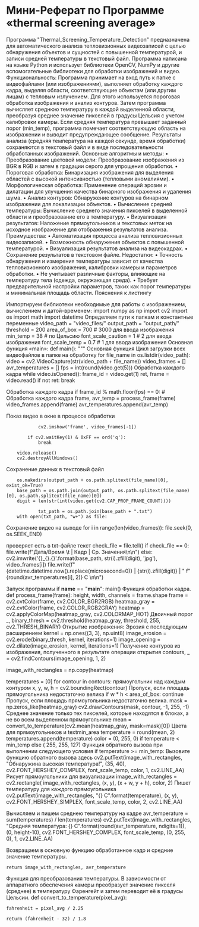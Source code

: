 # Мини-Реферат по Программе «thermal screening average»

Программа "Thermal_Screening_Temperature_Detection" предназначена для автоматического анализа тепловизионных видеозаписей с целью обнаружения объектов и сущностей с повышенной температурой, и записи средней температуры в текстовый файл. Программа написана на языке Python и использует библиотеки OpenCV, NumPy и другие вспомогательные библиотеки для обработки изображений и видео.
Функциональность:
Программа принимает на вход путь к папке с видеофайлами (или изображениями), выполняет обработку каждого кадра, выделяя области, соответствующие объектам (или другим лицам) с тепловым излучением. Для этого используется пороговая обработка изображения и анализ контуров. Затем программа вычисляет среднюю температуру в каждой выделенной области, преобразуя среднее значение пикселей в градусы Цельсия с учетом калибровки камеры. Если средняя температура превышает заданный порог (min_temp), программа помечает соответствующую область на изображении и выводит предупреждающее сообщение. Результаты анализа (средняя температура на каждой секунде, время обработки) сохраняются в текстовый файл и в виде последовательности обработанных изображений.
Основные алгоритмы и методы:
•	Преобразование цветовой модели: Преобразование изображения из BGR в RGB и затем в градации серого для упрощения обработки.
•	Пороговая обработка: Бинаризация изображения для выделения областей с высокой интенсивностью (тепловыми аномалиями).
•	Морфологическая обработка: Применение операций эрозии и дилатации для улучшения качества бинарного изображения и удаления шума.
•	Анализ контуров: Обнаружение контуров на бинарном изображении для локализации объектов.
•	Вычисление средней температуры: Вычисление среднего значения пикселей в выделенной области и преобразование его в температуру.
•	Визуализация результатов: Наложение прямоугольников и текстовых меток на исходное изображение для отображения результатов анализа.
Преимущества:
•	Автоматизация процесса анализа тепловизионных видеозаписей.
•	Возможность обнаружения объектов с повышенной температурой.
•	Визуализация результатов анализа на видеокадрах.
•	Сохранение результатов в текстовом файле.
Недостатки:
•	Точность обнаружения и измерения температуры зависит от качества тепловизионного изображения, калибровки камеры и параметров обработки.
•	Не учитывает различные факторы, влияющие на температуру тела (одежда, окружающая среда).
•	Требует предварительной настройки параметров, таких как порог температуры и минимальная площадь области.
Пояснения к листингу

Импортируем библиотеки необходимые для работы с изображением, вычислением и датой-временем:
import numpy as np
import cv2
import os
import math
import datetime
Определяем пути к папкам и константные переменные
video_path = "video_files/"
output_path = "output_path/"
threshold = 200
area_of_box = 700  # 3000 для ввода изображения
min_temp = 38  # по Цельсию
font_scale_caution = 1  # 2 для ввода изображения
font_scale_temp = 0.7  # 1 для ввода изображения
Основная функция «main»:
def main():
    """
    Основная функция
Цикл загрузки всех видеофайлов в папке на обработку
    for file_name in os.listdir(video_path):
        video = cv2.VideoCapture(str(video_path + file_name))
        video_frames = []
        avr_temperatures = []
        fps = int(round(video.get(5)))
Обработка каждого кадра
        while video.isOpened():
            frame_id = video.get(1)
            ret, frame = video.read()
            if not ret:
                break

Обработка каждого кадра
            if frame_id % math.floor(fps) == 0:
                # Обработка каждого кадра
                frame, avr_temp = process_frame(frame)
                video_frames.append(frame)
                avr_temperatures.append(avr_temp)

Показ видео в окне в процессе обработки

                cv2.imshow('frame', video_frames[-1])

            if cv2.waitKey(1) & 0xFF == ord('q'):
                break

        video.release()
        cv2.destroyAllWindows()

Сохранение данных в текстовый файл

        os.makedirs(output_path + os.path.splitext(file_name)[0], exist_ok=True)
        base_path = os.path.join(output_path, os.path.splitext(file_name)[0], os.path.splitext(file_name)[0])
        digit = len(str(int(video.get(cv2.CAP_PROP_FRAME_COUNT))))

                txt_path = os.path.join(base_path + ".txt")
        with open(txt_path, "w+") as file:
            
Сохранение видео на выходе
            for i in range(len(video_frames)):
                file.seek(0, os.SEEK_END)
                
проверяет есть в txt-файле текст
                check_file = file.tell()
                if check_file == 0:
                    file.write(f"Дата/Время    \t  | Кадр | Ср. Значения\n\n")
                else:
                    cv2.imwrite('{}_{}.{}'.format(base_path, str(i).zfill(digit), 'jpg'), video_frames[i])
                    file.write(f"{datetime.datetime.now().replace(microsecond=0)} | {str(i).zfill(digit)} | "
                               f"{round(avr_temperatures[i], 2)} C \n\n")

Запуск программы
if __name__ == "__main__":
    main()
Функция обработки кадра. 
def process_frame(frame):
    height, width, channels = frame.shape
    frame = cv2.cvtColor(frame, cv2.COLOR_BGR2RGB)
    heatmap_gray = cv2.cvtColor(frame, cv2.COLOR_RGB2GRAY)
    heatmap = cv2.applyColorMap(heatmap_gray, cv2.COLORMAP_HOT)
Двоичный порог
_, binary_thresh = cv2.threshold(heatmap_gray, threshold, 255, cv2.THRESH_BINARY)
Открытие изображения: Эрозия с последующим расширением
kernel = np.ones((3, 3), np.uint8) image_erosion = cv2.erode(binary_thresh, kernel, iterations=1) image_opening = cv2.dilate(image_erosion, kernel, iterations=1)
Получение контуров из изображения, полученного в результате операции открытия
contours, _ = cv2.findContours(image_opening, 1, 2)

image_with_rectangles = np.copy(heatmap)

temperatures = [0] for contour in contours:
прямоугольник над каждым контуром
x, y, w, h = cv2.boundingRect(contour)
Пропуск, если площадь прямоугольника недостаточно велика
if w * h < area_of_box: continue
Пропуск, если площадь прямоугольника недостаточно велика.
mask = np.zeros_like(heatmap_gray) cv2.drawContours(mask, contour, -1, 255, -1)
Среднее значение только тех пикселей, которые находятся в блоках, а не во всем выделенном прямоугольнике
mean = convert_to_temperature(cv2.mean(heatmap_gray, mask=mask)[0])
Цвета для прямоугольников и textmin_area
temperature = round(mean, 2) temperatures.append(temperature) color = (0, 255, 0) if temperature < min_temp else ( 255, 255, 127)
Функция обратного вызова при выполнении следующего условия
if temperature >= min_temp:
Вызовите функцию обратного вызова здесь
cv2.putText(image_with_rectangles, "Обнаружина высокая температура!", (35, 40), cv2.FONT_HERSHEY_COMPLEX, font_scale_temp, color, 1, cv2.LINE_AA)
Рисует прямоугольники для визуализации
image_with_rectangles = cv2.rectangle( image_with_rectangles, (x, y), (x + w, y + h), color, 2)
Пишет температуру для каждого прямоугольника
        cv2.putText(image_with_rectangles, "{} C".format(temperature), (x, y),
                    cv2.FONT_HERSHEY_SIMPLEX, font_scale_temp, color, 2, cv2.LINE_AA)

 Вычисляем и пишем среднею температуру на кадре
    avr_temperature = sum(temperatures) / len(temperatures)
    cv2.putText(image_with_rectangles, "Средняя температура: {} C".format(round(avr_temperature, ndigits=1)),
                (0, height-10),
                cv2.FONT_HERSHEY_COMPLEX, font_scale_temp, (0, 255, 0), 1, cv2.LINE_AA)

Возвращаем в основную функцию обработанное кадр и средние значение температуры. 

    return image_with_rectangles, avr_temperature
Функция для преобразования температуры. В зависимости от аппаратного обеспечения камеры преобразует значение пикселя (среднее) в температуру Фаренгейт и затем переводит её в градусы Цельсии.
def convert_to_temperature(pixel_avg):
    
    fahrenheit = pixel_avg / 2.25

    return (fahrenheit - 32) / 1.8
